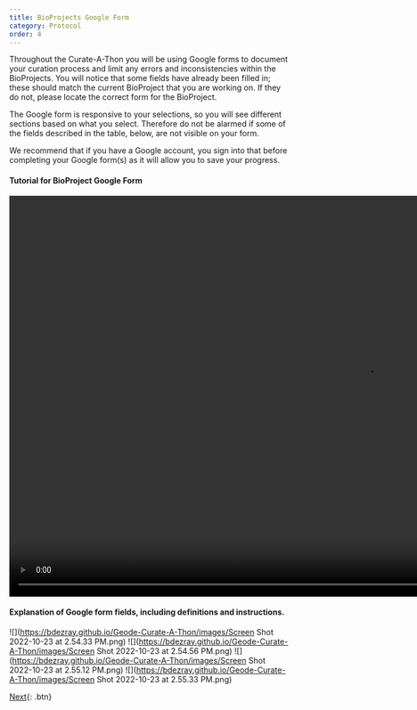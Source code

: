 ```yaml
---
title: BioProjects Google Form
category: Protocol
order: 4
---
```


Throughout the Curate-A-Thon you will be using Google forms to document your curation process and limit any errors and inconsistencies within the BioProjects. You will notice that some fields have already been filled in; these should match the current BioProject that you are working on. If they do not, please locate the correct form for the BioProject.

The Google form is responsive to your selections, so you will see different sections based on what you select. Therefore do not be alarmed if some of the fields described in the table, below, are not visible on your form.

We recommend that if you have a Google account, you sign into that before completing your Google form(s) as it will allow you to save your progress.

#### Tutorial for BioProject Google Form
<video width="1280" height="720" controls autoplay muted loop playsinline>
  <source type="video/mp4" src="https://github.com/bdezray/Geode-Curate-A-Thon/videos/GEODE_Curate-A-Thon%20_BioProject_Google_Form.mp4">
</video>

#### Explanation of Google form fields, including definitions and instructions.

![](https://bdezray.github.io/Geode-Curate-A-Thon/images/Screen Shot 2022-10-23 at 2.54.33 PM.png)
![](https://bdezray.github.io/Geode-Curate-A-Thon/images/Screen Shot 2022-10-23 at 2.54.56 PM.png)
![](https://bdezray.github.io/Geode-Curate-A-Thon/images/Screen Shot 2022-10-23 at 2.55.12 PM.png)
![](https://bdezray.github.io/Geode-Curate-A-Thon/images/Screen Shot 2022-10-23 at 2.55.33 PM.png)


[Next](https://bdezray.github.io/Geode-Curate-A-Thon/Protocol/Frequently%20Asked%20Questions%20(FAQ)/){: .btn}
